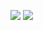 
![](https://github.com/aditya-agr/Machine-Learning-Specialization/blob/045f46e1e29d1a901c9ae94c7bbb448b89056e91/C3%20-%20Unsupervised%20Learning,%20Recommenders,%20Reinforcement%20Learning/week3/Practice%20quiz%20:%20Reinforcement%20learning%20introduction/ss1.png)
![](https://github.com/aditya-agr/Machine-Learning-Specialization/blob/045f46e1e29d1a901c9ae94c7bbb448b89056e91/C3%20-%20Unsupervised%20Learning,%20Recommenders,%20Reinforcement%20Learning/week3/Practice%20quiz%20:%20Reinforcement%20learning%20introduction/ss2.png)